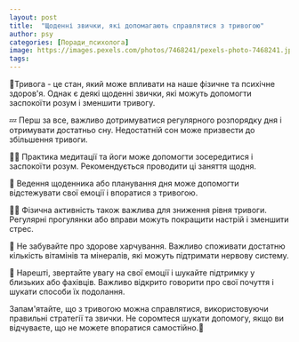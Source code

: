```yaml
---
layout: post
title:  "Щоденні звички, які допомагають справлятися з тривогою"
author: psy
categories: [Поради_психолога]
image: https://images.pexels.com/photos/7468241/pexels-photo-7468241.jpeg?auto=compress&cs=tinysrgb&fit=crop&h=627&w=1200
tags: 
---
```


🌿Тривога - це стан, який може впливати на наше фізичне та психічне здоров'я. Однак є деякі щоденні звички, які можуть допомогти заспокоїти розум і зменшити тривогу.

💤 Перш за все, важливо дотримуватися регулярного розпорядку дня і отримувати достатньо сну. Недостатній сон може призвести до збільшення тривоги.

🧘‍♀️ Практика медитації та йоги може допомогти зосередитися і заспокоїти розум. Рекомендується проводити ці заняття щодня.

📝 Ведення щоденника або планування дня може допомогти відстежувати свої емоції і впоратися з тривогою.

🚶‍♀️ Фізична активність також важлива для зниження рівня тривоги. Регулярні прогулянки або вправи можуть покращити настрій і зменшити стрес.

🍏 Не забувайте про здорове харчування. Важливо споживати достатню кількість вітамінів та мінералів, які можуть підтримати нервову систему.

🌸 Нарешті, звертайте увагу на свої емоції і шукайте підтримку у близьких або фахівців. Важливо відкрито говорити про свої почуття і шукати способи їх подолання.

Запам'ятайте, що з тривогою можна справлятися, використовуючи правильні стратегії та звички. Не соромтеся шукати допомогу, якщо ви відчуваєте, що не можете впоратися самостійно.🌺


